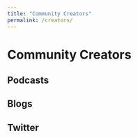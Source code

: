 ```yaml
---
title: "Community Creators"
permalink: /creators/
---
```


# Community Creators

## Podcasts

## Blogs

## Twitter
